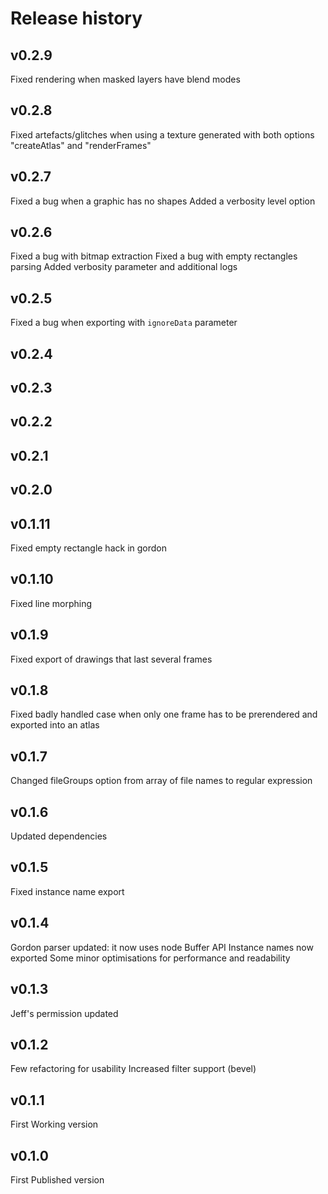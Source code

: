 # Release history

## v0.2.9
Fixed rendering when masked layers have blend modes

## v0.2.8
Fixed artefacts/glitches when using a texture generated with both options "createAtlas" and "renderFrames"

## v0.2.7
Fixed a bug when a graphic has no shapes
Added a verbosity level option

## v0.2.6
Fixed a bug with bitmap extraction
Fixed a bug with empty rectangles parsing
Added verbosity parameter and additional logs

## v0.2.5
Fixed a bug when exporting with `ignoreData` parameter

## v0.2.4

## v0.2.3

## v0.2.2

## v0.2.1

## v0.2.0

## v0.1.11
Fixed empty rectangle hack in gordon

## v0.1.10
Fixed line morphing

## v0.1.9
Fixed export of drawings that last several frames

## v0.1.8
Fixed badly handled case when only one frame has to be prerendered and exported into an atlas

## v0.1.7
Changed fileGroups option from array of file names to regular expression

## v0.1.6
Updated dependencies

## v0.1.5
Fixed instance name export

## v0.1.4

Gordon parser updated: it now uses node Buffer API
Instance names now exported
Some minor optimisations for performance and readability

## v0.1.3

Jeff's permission updated

## v0.1.2

Few refactoring for usability
Increased filter support (bevel)

## v0.1.1

First Working version

## v0.1.0

First Published version